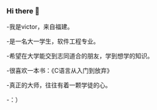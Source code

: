 ### Hi there 👋

-我是victor，来自福建。

-是一名大一学生，软件工程专业。

-希望在大学能交到志同道合的朋友，学到想学的知识。

-很喜欢一本书：《C语言从入门到放弃》

-真正的大师，往往有着一颗学徒的心。

-：）


